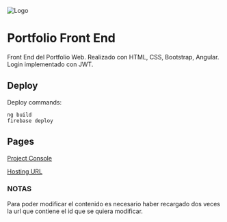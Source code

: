 ![Logo](https://i.ibb.co/gRYwLm6/logod.png)
# Portfolio Front End
Front End del Portfolio Web.
Realizado con HTML, CSS, Bootstrap, Angular.
Login implementado con JWT.

## Deploy 
Deploy commands:
```
ng build
firebase deploy
```

## Pages
[Project Console](https://console.firebase.google.com/project/portfolio-galindezcasas/overview)

[Hosting URL](https://portfolio-galindezcasas.web.app)

### NOTAS
Para poder modificar el contenido es necesario haber recargado dos veces la url que contiene el id que se quiera modificar.

